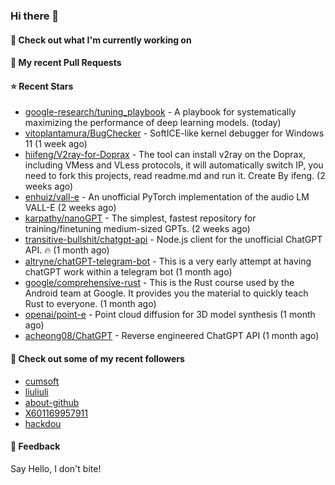 ### Hi there 👋

#### 👷 Check out what I'm currently working on

#### 🔨 My recent Pull Requests


#### ⭐ Recent Stars

- [google-research/tuning_playbook](https://github.com/google-research/tuning_playbook) - A playbook for systematically maximizing the performance of deep learning models. (today)
- [vitoplantamura/BugChecker](https://github.com/vitoplantamura/BugChecker) - SoftICE-like kernel debugger for Windows 11 (1 week ago)
- [hiifeng/V2ray-for-Doprax](https://github.com/hiifeng/V2ray-for-Doprax) - The tool can install v2ray on the Doprax, including VMess and VLess protocols, it will automatically switch IP, you need to fork this projects, read readme.md and run it. Create By ifeng. (2 weeks ago)
- [enhuiz/vall-e](https://github.com/enhuiz/vall-e) - An unofficial PyTorch implementation of the audio LM VALL-E  (2 weeks ago)
- [karpathy/nanoGPT](https://github.com/karpathy/nanoGPT) - The simplest, fastest repository for training/finetuning medium-sized GPTs. (2 weeks ago)
- [transitive-bullshit/chatgpt-api](https://github.com/transitive-bullshit/chatgpt-api) - Node.js client for the unofficial ChatGPT API. 🔥 (1 month ago)
- [altryne/chatGPT-telegram-bot](https://github.com/altryne/chatGPT-telegram-bot) - This is a very early attempt at having chatGPT work within a telegram bot (1 month ago)
- [google/comprehensive-rust](https://github.com/google/comprehensive-rust) - This is the Rust course used by the Android team at Google. It provides you the material to quickly teach Rust to everyone. (1 month ago)
- [openai/point-e](https://github.com/openai/point-e) - Point cloud diffusion for 3D model synthesis (1 month ago)
- [acheong08/ChatGPT](https://github.com/acheong08/ChatGPT) - Reverse engineered ChatGPT API (1 month ago)

#### 👯 Check out some of my recent followers

- [cumsoft](https://github.com/cumsoft)
- [liuliuli](https://github.com/liuliuli)
- [about-github](https://github.com/about-github)
- [X601169957911](https://github.com/X601169957911)
- [hackdou](https://github.com/hackdou)

#### 💬 Feedback

Say Hello, I don't bite!